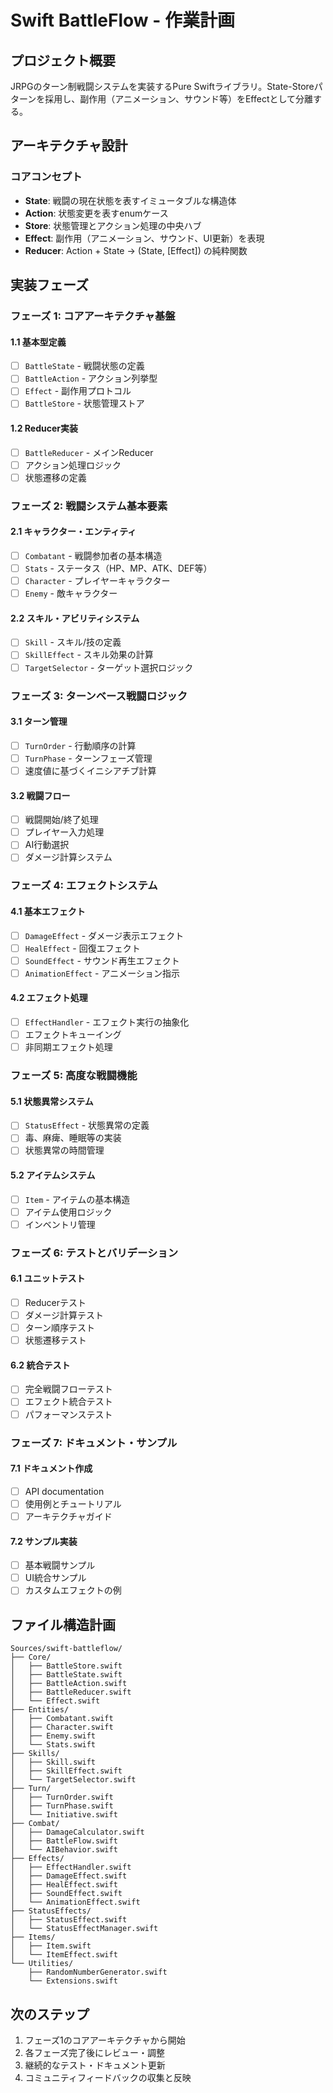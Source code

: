 # Swift BattleFlow - 作業計画

## プロジェクト概要
JRPGのターン制戦闘システムを実装するPure Swiftライブラリ。State-Storeパターンを採用し、副作用（アニメーション、サウンド等）をEffectとして分離する。

## アーキテクチャ設計

### コアコンセプト
- **State**: 戦闘の現在状態を表すイミュータブルな構造体
- **Action**: 状態変更を表すenumケース  
- **Store**: 状態管理とアクション処理の中央ハブ
- **Effect**: 副作用（アニメーション、サウンド、UI更新）を表現
- **Reducer**: Action + State → (State, [Effect]) の純粋関数

## 実装フェーズ

### フェーズ 1: コアアーキテクチャ基盤
#### 1.1 基本型定義
- [ ] `BattleState` - 戦闘状態の定義
- [ ] `BattleAction` - アクション列挙型
- [ ] `Effect` - 副作用プロトコル
- [ ] `BattleStore` - 状態管理ストア

#### 1.2 Reducer実装
- [ ] `BattleReducer` - メインReducer
- [ ] アクション処理ロジック
- [ ] 状態遷移の定義

### フェーズ 2: 戦闘システム基本要素
#### 2.1 キャラクター・エンティティ
- [ ] `Combatant` - 戦闘参加者の基本構造
- [ ] `Stats` - ステータス（HP、MP、ATK、DEF等）
- [ ] `Character` - プレイヤーキャラクター
- [ ] `Enemy` - 敵キャラクター

#### 2.2 スキル・アビリティシステム
- [ ] `Skill` - スキル/技の定義
- [ ] `SkillEffect` - スキル効果の計算
- [ ] `TargetSelector` - ターゲット選択ロジック

### フェーズ 3: ターンベース戦闘ロジック
#### 3.1 ターン管理
- [ ] `TurnOrder` - 行動順序の計算
- [ ] `TurnPhase` - ターンフェーズ管理
- [ ] 速度値に基づくイニシアチブ計算

#### 3.2 戦闘フロー
- [ ] 戦闘開始/終了処理
- [ ] プレイヤー入力処理
- [ ] AI行動選択
- [ ] ダメージ計算システム

### フェーズ 4: エフェクトシステム
#### 4.1 基本エフェクト
- [ ] `DamageEffect` - ダメージ表示エフェクト
- [ ] `HealEffect` - 回復エフェクト
- [ ] `SoundEffect` - サウンド再生エフェクト
- [ ] `AnimationEffect` - アニメーション指示

#### 4.2 エフェクト処理
- [ ] `EffectHandler` - エフェクト実行の抽象化
- [ ] エフェクトキューイング
- [ ] 非同期エフェクト処理

### フェーズ 5: 高度な戦闘機能
#### 5.1 状態異常システム
- [ ] `StatusEffect` - 状態異常の定義
- [ ] 毒、麻痺、睡眠等の実装
- [ ] 状態異常の時間管理

#### 5.2 アイテムシステム
- [ ] `Item` - アイテムの基本構造
- [ ] アイテム使用ロジック
- [ ] インベントリ管理

### フェーズ 6: テストとバリデーション
#### 6.1 ユニットテスト
- [ ] Reducerテスト
- [ ] ダメージ計算テスト
- [ ] ターン順序テスト
- [ ] 状態遷移テスト

#### 6.2 統合テスト
- [ ] 完全戦闘フローテスト
- [ ] エフェクト統合テスト
- [ ] パフォーマンステスト

### フェーズ 7: ドキュメント・サンプル
#### 7.1 ドキュメント作成
- [ ] API documentation
- [ ] 使用例とチュートリアル
- [ ] アーキテクチャガイド

#### 7.2 サンプル実装
- [ ] 基本戦闘サンプル
- [ ] UI統合サンプル
- [ ] カスタムエフェクトの例

## ファイル構造計画

```
Sources/swift-battleflow/
├── Core/
│   ├── BattleStore.swift
│   ├── BattleState.swift
│   ├── BattleAction.swift
│   ├── BattleReducer.swift
│   └── Effect.swift
├── Entities/
│   ├── Combatant.swift
│   ├── Character.swift
│   ├── Enemy.swift
│   └── Stats.swift
├── Skills/
│   ├── Skill.swift
│   ├── SkillEffect.swift
│   └── TargetSelector.swift
├── Turn/
│   ├── TurnOrder.swift
│   ├── TurnPhase.swift
│   └── Initiative.swift
├── Combat/
│   ├── DamageCalculator.swift
│   ├── BattleFlow.swift
│   └── AIBehavior.swift
├── Effects/
│   ├── EffectHandler.swift
│   ├── DamageEffect.swift
│   ├── HealEffect.swift
│   ├── SoundEffect.swift
│   └── AnimationEffect.swift
├── StatusEffects/
│   ├── StatusEffect.swift
│   └── StatusEffectManager.swift
├── Items/
│   ├── Item.swift
│   └── ItemEffect.swift
└── Utilities/
    ├── RandomNumberGenerator.swift
    └── Extensions.swift
```

## 次のステップ
1. フェーズ1のコアアーキテクチャから開始
2. 各フェーズ完了後にレビュー・調整
3. 継続的なテスト・ドキュメント更新
4. コミュニティフィードバックの収集と反映

